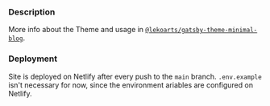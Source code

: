 ### Description

More info about the Theme and usage in [`@lekoarts/gatsby-theme-minimal-blog`](https://github.com/LekoArts/gatsby-themes/tree/master/themes/gatsby-theme-minimal-blog).

### Deployment

Site is deployed on Netlify after every push to the `main` branch.
`.env.example` isn't necessary for now, since the environment ariables are configured on Netlify.

